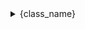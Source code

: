 <!-- ## {class_name} -->

<details>
<summary>
{class_name}
</summary>

Class

*module `{module}`*

{class_info}

### Methods

[methods]

Docs built at {timestamp}

<details>
<summary>View source</summary>

```python
{source_code}
```
</details>

</details>
